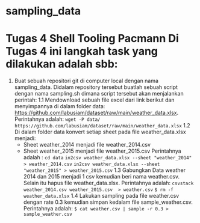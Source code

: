 # sampling_data
Tugas 4  Shell Tooling Pacmann
Di Tugas 4 ini langkah task yang dilakukan adalah sbb:
======================================================
1. Buat sebuah repositori git di computer local dengan nama sampling_data. Didalam repository tersebut buatlah sebuah script dengan nama sampling.sh dimana script tersebut akan menjalankan perintah:
  1.1 Mendownload sebuah file excel dari link berikut dan menyimpannya di dalam folder data: https://github.com/labusiam/dataset/raw/main/weather_data.xlsx. Perintahnya adalah: 
  ``` wget -P data/ https://github.com/labusiam/dataset/raw/main/weather_data.xlsx ```
  1.2 Di dalam folder data konvert setiap sheet pada file weather_data.xlsx menjadi:
    - Sheet weather_2014 menjadi file weather_2014.csv
    - Sheet weather_2015 menjadi file weather_2015.csv
    Perintahnya adalah : 
     ```cd data```
     ```in2csv weather_data.xlsx --sheet "weather_2014" > weather_2014.csv```
     ```in2csv weather_data.xlsx --sheet "weather_2015" > weather_2015.csv```
  1.3 Gabungkan Data weather 2014 dan 2015 menjadi 1 csv kemudian beri nama weather.csv. Selain itu hapus file weather_data.xlsx. Perintahnya adalah:
   ```csvstack weather_2014.csv weather_2015.csv  > weather.csv```
    ```$ rm -f weather_data.xlsx```
  1.4 Lakukan sampling pada file weather.csv dengan rate 0.3 kemudian simpan kedalam file sample_weather.csv. Perintahnya adalah:
   ```$ cat weather.csv | sample -r 0.3 > sample_weather.csv```
